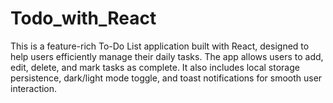 # Todo_with_React
This is a feature-rich To-Do List application built with React, designed to help users efficiently manage their daily tasks. The app allows users to add, edit, delete, and mark tasks as complete. It also includes local storage persistence, dark/light mode toggle, and toast notifications for smooth user interaction.
